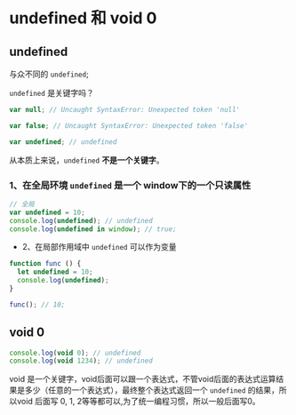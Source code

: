 # undefined 和 void 0

## undefined

与众不同的 `undefined`;

`undefined` 是关键字吗？

```js
var null; // Uncaught SyntaxError: Unexpected token 'null'

var false; // Uncaught SyntaxError: Unexpected token 'false'

var undefined; // undefined
```

从本质上来说，`undefined` **不是一个关键字**。

### 1、在全局环境 `undefined` 是一个 window下的一个只读属性

```js
// 全局
var undefined = 10;
console.log(undefined); // undefined
console.log(undefined in window); // true;
```

* 2、在局部作用域中 `undefined` 可以作为变量

```js
function func () {
  let undefined = 10;
  console.log(undefined);
}

func(); // 10;
```

## void 0

```js
console.log(void 0); // undefined
console.log(void 1234); // undefined
```

void 是一个关键字，void后面可以跟一个表达式，不管void后面的表达式运算结果是多少（任意的一个表达式），最终整个表达式返回一个 `undefined` 的结果，所以void 后面写 0, 1, 2等等都可以,为了统一编程习惯，所以一般后面写0。
